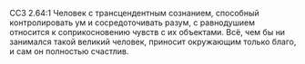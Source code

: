 ССЗ 2.64:1	Человек с трансцендентным сознанием, способный контролировать ум и сосредоточивать разум, с равнодушием относится к соприкосновению чувств с их объектами. Всё, чем бы ни занимался такой великий человек, приносит окружающим только благо, и сам он полностью счастлив.